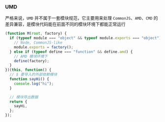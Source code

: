 ### UMD

严格来说，`UMD` 并不属于一套模块规范，它主要用来处理 `CommonJS`、`AMD`、`CMD` 的差异兼容，是模块代码能在前面不同的模块环境下都能正常运行

```javascript
(function M(root, factory) {
  if (typeof module === "object" && typeof module.exports === "object") {
    // Node, CommonJS-like
    module.exports = factory();
  } else if (typeof define === "function" && define.amd) {
    // AMD 模块环境下
    define(factory);
  }
})(this, function() {
  // $ 要导入的外部依赖模块
  function sayHi() {
    console.log("hi");
  }

  // 模块导出数据
  return {
    sayHi,
  };
});
```

